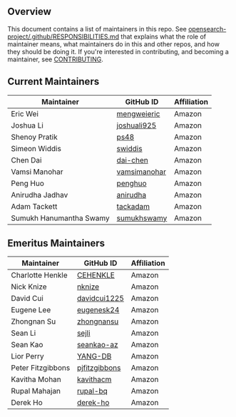 ## Overview

This document contains a list of maintainers in this repo. See [opensearch-project/.github/RESPONSIBILITIES.md](https://github.com/opensearch-project/.github/blob/main/RESPONSIBILITIES.md#maintainer-responsibilities) that explains what the role of maintainer means, what maintainers do in this and other repos, and how they should be doing it. If you're interested in contributing, and becoming a maintainer, see [CONTRIBUTING](CONTRIBUTING.md).

## Current Maintainers

| Maintainer                | GitHub ID                                              | Affiliation |
| ------------------------- | ----------------------------------------------------- | ----------- |
| Eric Wei                  | [mengweieric](https://github.com/mengweieric)          | Amazon      |
| Joshua Li                 | [joshuali925](https://github.com/joshuali925)          | Amazon      |
| Shenoy Pratik             | [ps48](https://github.com/ps48)                        | Amazon      |
| Simeon Widdis             | [swiddis](https://github.com/swiddis)                  | Amazon      |
| Chen Dai                  | [dai-chen](https://github.com/dai-chen)                | Amazon      |
| Vamsi Manohar             | [vamsimanohar](https://github.com/vamsimanohar)        | Amazon      |
| Peng Huo                  | [penghuo](https://github.com/penghuo)                  | Amazon      |
| Anirudha Jadhav           | [anirudha](https://github.com/anirudha)                | Amazon      |
| Adam Tackett              | [tackadam](https://github.com/TackAdam)                | Amazon      |
| Sumukh Hanumantha Swamy   | [sumukhswamy](https://github.com/sumukhswamy)          | Amazon      |


## Emeritus Maintainers

| Maintainer        | GitHub ID                                               | Affiliation |
| ----------------- | ------------------------------------------------------- | ----------- |
| Charlotte Henkle  | [CEHENKLE](https://github.com/CEHENKLE)                 | Amazon      |
| Nick Knize        | [nknize](https://github.com/nknize)                     | Amazon      |
| David Cui         | [davidcui1225](https://github.com/davidcui1225)         | Amazon      |
| Eugene Lee        | [eugenesk24](https://github.com/eugenesk24)             | Amazon      |
| Zhongnan Su       | [zhongnansu](https://github.com/zhongnansu)             | Amazon      |
| Sean Li           | [sejli](https://github.com/sejli)                       | Amazon      |
| Sean Kao          | [seankao-az](https://github.com/seankao-az)             | Amazon      |
| Lior Perry        | [YANG-DB](https://github.com/YANG-DB)                   | Amazon      |
| Peter Fitzgibbons | [pjfitzgibbons](https://github.com/pjfitzgibbons)       | Amazon      |
| Kavitha Mohan     | [kavithacm](https://github.com/kavithacm)               | Amazon      |
| Rupal Mahajan     | [rupal-bq](https://github.com/rupal-bq)                 | Amazon      |
| Derek Ho          | [derek-ho](https://github.com/derek-ho)                 | Amazon      |